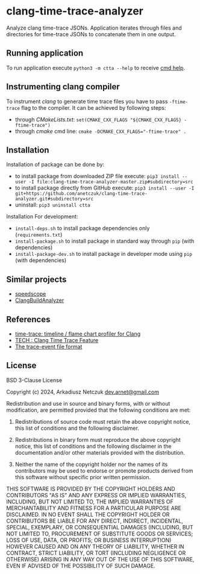 # clang-time-trace-analyzer

Analyze clang time-trace JSONs. Application iterates through files and directories for time-trace JSONs to concatenate 
them in one output.


## Running application

To run application execute `python3 -m ctta --help` to receive [cmd help](doc/cmdargs.md).


## Instrumenting clang compiler

To instrument *clang* to generate time trace files you have to pass `-ftime-trace` flag to the compiler. It can be 
achieved by following steps:
- through *CMakeLists.txt*: `set(CMAKE_CXX_FLAGS "${CMAKE_CXX_FLAGS} -ftime-trace")`
- through *cmake* cmd line: `cmake -DCMAKE_CXX_FLAGS="-ftime-trace" .`


## Installation

Installation of package can be done by:
 - to install package from downloaded ZIP file execute: `pip3 install --user -I file:clang-time-trace-analyzer-master.zip#subdirectory=src`
 - to install package directly from GitHub execute: `pip3 install --user -I git+https://github.com/anetczuk/clang-time-trace-analyzer.git#subdirectory=src`
 - uninstall: `pip3 uninstall ctta`

Installation For development:
 - `install-deps.sh` to install package dependencies only (`requirements.txt`)
 - `install-package.sh` to install package in standard way through `pip` (with dependencies)
 - `install-package-dev.sh` to install package in developer mode using `pip` (with dependencies)


## Similar projects

- [speedscope](https://github.com/jlfwong/speedscope)
- [ClangBuildAnalyzer](https://github.com/aras-p/ClangBuildAnalyzer)


## References

- [time-trace: timeline / flame chart profiler for Clang](https://aras-p.info/blog/2019/01/16/time-trace-timeline-flame-chart-profiler-for-Clang/)
- [TECH : Clang Time Trace Feature](https://www.snsystems.com/technology/tech-blog/clang-time-trace-feature)
- [The trace-event file format](https://github.com/catapult-project/catapult/wiki/Trace-Event-Format)


## License

BSD 3-Clause License

Copyright (c) 2024, Arkadiusz Netczuk <dev.arnet@gmail.com>

Redistribution and use in source and binary forms, with or without
modification, are permitted provided that the following conditions are met:

1. Redistributions of source code must retain the above copyright notice, this
   list of conditions and the following disclaimer.

2. Redistributions in binary form must reproduce the above copyright notice,
   this list of conditions and the following disclaimer in the documentation
   and/or other materials provided with the distribution.

3. Neither the name of the copyright holder nor the names of its
   contributors may be used to endorse or promote products derived from
   this software without specific prior written permission.

THIS SOFTWARE IS PROVIDED BY THE COPYRIGHT HOLDERS AND CONTRIBUTORS "AS IS"
AND ANY EXPRESS OR IMPLIED WARRANTIES, INCLUDING, BUT NOT LIMITED TO, THE
IMPLIED WARRANTIES OF MERCHANTABILITY AND FITNESS FOR A PARTICULAR PURPOSE ARE
DISCLAIMED. IN NO EVENT SHALL THE COPYRIGHT HOLDER OR CONTRIBUTORS BE LIABLE
FOR ANY DIRECT, INDIRECT, INCIDENTAL, SPECIAL, EXEMPLARY, OR CONSEQUENTIAL
DAMAGES (INCLUDING, BUT NOT LIMITED TO, PROCUREMENT OF SUBSTITUTE GOODS OR
SERVICES; LOSS OF USE, DATA, OR PROFITS; OR BUSINESS INTERRUPTION) HOWEVER
CAUSED AND ON ANY THEORY OF LIABILITY, WHETHER IN CONTRACT, STRICT LIABILITY,
OR TORT (INCLUDING NEGLIGENCE OR OTHERWISE) ARISING IN ANY WAY OUT OF THE USE
OF THIS SOFTWARE, EVEN IF ADVISED OF THE POSSIBILITY OF SUCH DAMAGE.

